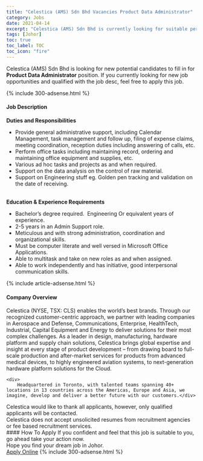 ```yaml
---
title: "Celestica (AMS) Sdn Bhd Vacancies Product Data Administrator" 
category: Jobs 
date: 2021-04-14 
excerpt: "Celestica (AMS) Sdn Bhd is currently looking for suitable person to fill in the Product Data Administrator which based in Johor" 
tags: [Johor] 
toc: true 
toc_label: TOC 
toc_icon: "fire" 
--- 
```


<p>Celestica (AMS) Sdn Bhd is looking for new potential candidates to fill in for <b>Product Data Administrator</b> position. If you currently looking for new job opportunities and qualified with the job desc, feel free to apply this job.
</p>{% include 300-adsense.html %} 
<div><div><h4>Job Description</h4></div><div><div><span><div><div><strong>Duties and Responsibilities</strong><ul><li>Provide general administrative support, including Calendar Management, task management and follow up, filing of expense claims, meeting coordination, reception duties including answering of calls, etc.</li><li>Perform office tasks including maintaining record, ordering and maintaining office equipment and supplies, etc.</li><li>Various ad hoc tasks and projects as and when required.&#160;</li><li>Support on the data analysis on the control of raw material.</li><li>Support on Engineering stuff eg. Golden pen tracking and validation on the date of receiving.</li></ul></div><div><br><strong>Education &amp; Experience Requirements</strong></div><ul><li>Bachelor&#8217;s degree required.&#160; Engineering Or equivalent years of experience.</li><li>2-5 years in an Admin Support role.</li><li>Meticulous and with strong administration, coordination and organizational skills.</li><li>Must be computer literate and well versed in Microsoft Office Applications.</li><li>Able to multitask and take on new roles as and when assigned.</li><li>Able to work independently and has initiative, good interpersonal communication skills.</li></ul></div></span></div></div></div> 
{% include article-adsense.html %} 
<div><div><h4>Company Overview</h4></div><div><div><span><div><div>
	Celestica (NYSE, TSX: CLS) enables the world&#8217;s best brands. Through our recognized customer-centric approach, we partner with leading companies in Aerospace and Defense, Communications, Enterprise, HealthTech, Industrial, Capital Equipment and Energy to deliver solutions for their most complex challenges. As a leader in design, manufacturing, hardware platform and supply chain solutions, Celestica brings global expertise and insight at every stage of product development &#8211; from drawing board to full-scale production and after-market services for products from advanced medical devices, to highly engineered aviation systems, to next-generation hardware platform solutions for the Cloud.
	
	<div>
		Headquartered in Toronto, with talented teams spanning 40+ locations in 13 countries across the Americas, Europe and Asia, we imagine, develop and deliver a better future with our customers.</div>
<div>
		Celestica would like to thank all applicants, however, only qualified applicants will be contacted.</div>
<div>
		Celestica does not accept unsolicited resumes from recruitment agencies or fee based recruitment services.</div>
</div></div></span></div></div></div> 
#### How To Apply 
If you confident and feel that this job is suitable to you, go ahead take your action now. <br/> 
Hope you find your dream job in Johor. <br/> 
<a href="https://www.jobstreet.com.my/en/job/product-data-administrator-4537051?jobId=jobstreet-my-job-4537051&" class="btn btn--info" target="_blank" rel="nofollow noopenner">Apply Online</a> 
{% include 300-adsense.html %} 